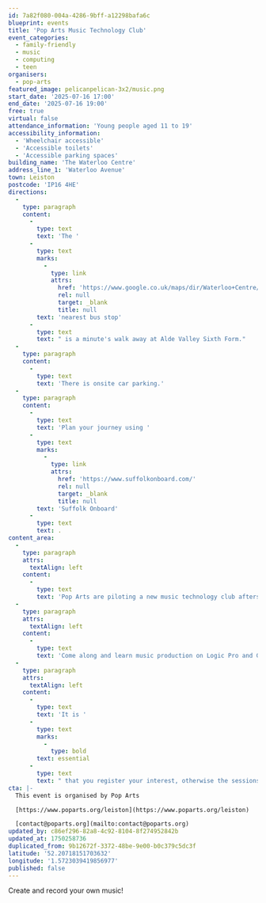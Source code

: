 ```yaml
---
id: 7a82f080-004a-4286-9bff-a12298bafa6c
blueprint: events
title: 'Pop Arts Music Technology Club'
event_categories:
  - family-friendly
  - music
  - computing
  - teen
organisers:
  - pop-arts
featured_image: pelicanpelican-3x2/music.png
start_date: '2025-07-16 17:00'
end_date: '2025-07-16 19:00'
free: true
virtual: false
attendance_information: 'Young people aged 11 to 19'
accessibility_information:
  - 'Wheelchair accessible'
  - 'Accessible toilets'
  - 'Accessible parking spaces'
building_name: 'The Waterloo Centre'
address_line_1: 'Waterloo Avenue'
town: Leiston
postcode: 'IP16 4HE'
directions:
  -
    type: paragraph
    content:
      -
        type: text
        text: 'The '
      -
        type: text
        marks:
          -
            type: link
            attrs:
              href: 'https://www.google.co.uk/maps/dir/Waterloo+Centre/Alde+Valley+Sixth+Form,+Leiston+IP16+4HF/@52.2070632,1.5696754,17z/data=!4m13!4m12!1m5!1m1!1s0x47da273bffdf3ca7:0x637e40a19c51e4aa!2m2!1d1.5722493!2d52.2070684!1m5!1m1!1s0x47da278e8324ea63:0x4fac248eaf39a1eb!2m2!1d1.572119!2d52.207539?entry=ttu&g_ep=EgoyMDI1MDYxNS4wIKXMDSoASAFQAw%3D%3D'
              rel: null
              target: _blank
              title: null
        text: 'nearest bus stop'
      -
        type: text
        text: " is a minute's walk away at Alde Valley Sixth Form."
  -
    type: paragraph
    content:
      -
        type: text
        text: 'There is onsite car parking.'
  -
    type: paragraph
    content:
      -
        type: text
        text: 'Plan your journey using '
      -
        type: text
        marks:
          -
            type: link
            attrs:
              href: 'https://www.suffolkonboard.com/'
              rel: null
              target: _blank
              title: null
        text: 'Suffolk Onboard'
      -
        type: text
        text: .
content_area:
  -
    type: paragraph
    attrs:
      textAlign: left
    content:
      -
        type: text
        text: 'Pop Arts are piloting a new music technology club afterschool in Leiston. '
  -
    type: paragraph
    attrs:
      textAlign: left
    content:
      -
        type: text
        text: 'Come along and learn music production on Logic Pro and Garage Band. Experiment with syths, drum machines and more!'
  -
    type: paragraph
    attrs:
      textAlign: left
    content:
      -
        type: text
        text: 'It is '
      -
        type: text
        marks:
          -
            type: bold
        text: essential
      -
        type: text
        text: " that you register your interest, otherwise the sessions won't go ahead!"
cta: |-
  This event is organised by Pop Arts

  [https://www.poparts.org/leiston](https://www.poparts.org/leiston)

  [contact@poparts.org](mailto:contact@poparts.org)
updated_by: c86ef296-82a8-4c92-8104-8f274952842b
updated_at: 1750258736
duplicated_from: 9b12672f-3372-48be-9e00-b0c379c5dc3f
latitude: '52.20718151703632'
longitude: '1.5723039419856977'
published: false
---
```

Create and record your own music!